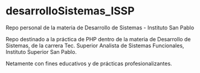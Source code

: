 # desarrolloSistemas_ISSP
Repo personal de la materia de Desarrollo de Sistemas - Instituto San Pablo

Repo destinado a la práctica de PHP dentro de la materia de Desarrollo de Sistemas,
de la carrera Tec. Superior Analista de Sistemas Funcionales, Instituto Superior San Pablo.

Netamente con fines educativos y de prácticas profesionalizantes.
